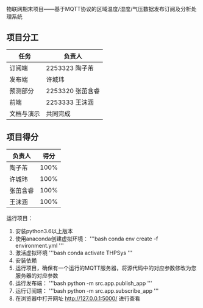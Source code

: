 物联网期末项目——基于MQTT协议的区域温度/湿度/气压数据发布订阅及分析处理系统


## 项目分工

| 任务         | 负责人     |
|--------------|------------|
| 订阅端       | 2253323 陶子芾     |
| 发布端       | 许城玮     |
| 预测部分     | 2253320 张茁含睿   |
| 前端         | 2253333 王沫涵     |
| 文档与演示   | 共同完成   |

## 项目得分

| 负责人     | 得分  |
|------------|-------|
| 陶子芾     | 100%  |
| 许城玮     | 100%  |
| 张茁含睿   | 100%  |
| 王沫涵     | 100%  |


运行项目：
1. 安装python3.6以上版本
2. 使用anaconda创建虚拟环境：
'''bash
conda env create -f environment.yml
'''
3. 激活虚拟环境
'''bash
conda activate THPSys
'''
4. 安装依赖
5. 运行项目，确保有一个运行的MQTT服务器，将源代码中的对应参数修改为您服务器的对应参数
6. 运行发布端：
'''bash
python -m src.app.publish_app
'''
7. 运行订阅端：
'''bash
python -m src.app.subscribe_app
'''
8. 在浏览器中打开网址  http://127.0.0.1:5000/  进行查看
